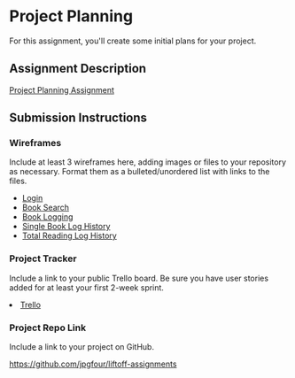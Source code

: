 # Project Planning
For this assignment, you'll create some initial plans for your project.

## Assignment Description
[Project Planning Assignment](https://education.launchcode.org/liftoff/modules/assignments/project-planning)

## Submission Instructions

### Wireframes

Include at least 3 wireframes here, adding images or files to your repository as necessary. Format them as a bulleted/unordered list with links to the files.

<ul>
<li><a href="https://raw.githubusercontent.com/jpgfour/liftoff-assignments/master/P3-Project_Planning/wireframe/1-login.jpg">Login</a></li>
<li><a href="https://raw.githubusercontent.com/jpgfour/liftoff-assignments/master/P3-Project_Planning/wireframe/2-booksearch.jpg">Book Search</a></li>
<li><a href="https://raw.githubusercontent.com/jpgfour/liftoff-assignments/master/P3-Project_Planning/wireframe/3-logging.jpg">Book Logging</a></li>
<li><a href="https://raw.githubusercontent.com/jpgfour/liftoff-assignments/master/P3-Project_Planning/wireframe/4-singlebookhistory.jpg">Single Book Log History</a></li>
<li><a href="https://raw.githubusercontent.com/jpgfour/liftoff-assignments/master/P3-Project_Planning/wireframe/5-totallog.jpg">Total Reading Log History</a></li>


</ul>


### Project Tracker

Include a link to your public Trello board. Be sure you have user stories added for at least your first 2-week sprint.

<li><a href="https://trello.com/b/SxQkG6tX/jpg-liftoff-project">Trello</a></li>

### Project Repo Link

Include a link to your project on GitHub.

https://github.com/jpgfour/liftoff-assignments
